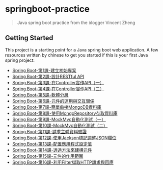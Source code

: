 # springboot-practice
> Java spring boot practice from the blogger Vincent Zheng

## Getting Started

This project is a starting point for a Java spring boot web application. A few resources written by chinese to get you started if this is your first Java spring project:

- [Spring Boot-第1課-建立初始專案](https://medium.com/chikuwa-tech-study/spring-boot-%E7%AC%AC1%E8%AA%B2-%E5%BB%BA%E7%AB%8B%E5%88%9D%E5%A7%8B%E5%B0%88%E6%A1%88-214ff084f787)
- [Spring Boot-第2課-設計RESTful API](https://medium.com/chikuwa-tech-study/spring-boot-%E7%AC%AC2%E8%AA%B2-restful-api%E4%BB%8B%E7%B4%B9-955f776da32d)
- [Spring Boot-第3課-在Controller實作API（一）](https://medium.com/chikuwa-tech-study/spring-boot-%E7%AC%AC3%E8%AA%B2-controller%E7%9A%84%E4%BD%BF%E7%94%A8-%E4%B8%80-7b76f11d3ee4)
- [Spring Boot-第4課-在Controller實作API（二）](https://medium.com/chikuwa-tech-study/spring-boot-%E7%AC%AC4%E8%AA%B2-controller%E7%9A%84%E4%BD%BF%E7%94%A8-%E4%BA%8C-b0a38d0af940)
- [Spring Boot-第5課-軟體分層](https://medium.com/chikuwa-tech-study/spring-boot-%E7%AC%AC5%E8%AA%B2-%E6%A5%AD%E5%8B%99%E9%82%8F%E8%BC%AF%E5%B1%A4service-d14f635bdf63)
- [Spring Boot-第6課-元件的運用與交互關係](https://medium.com/chikuwa-tech-study/spring-boot-%E7%AC%AC6%E8%AA%B2-%E5%85%83%E4%BB%B6%E7%9A%84%E9%81%8B%E7%94%A8%E8%88%87%E4%BE%9D%E8%B3%B4-8bb3bf1d4a28)
- [Spring Boot-第7課-簡單串接MongoDB資料庫](https://medium.com/chikuwa-tech-study/spring-boot-%E7%AC%AC7%E8%AA%B2-%E4%B8%B2%E6%8E%A5mongodb%E8%B3%87%E6%96%99%E5%BA%AB-b0c0d86aecfc)
- [Spring Boot-第8課-使用MongoRepository存取資料庫](https://medium.com/chikuwa-tech-study/spring-boot-%E7%AC%AC8%E8%AA%B2-mongorepository%E5%9F%BA%E6%9C%AC%E9%81%8B%E7%94%A8-d699c89678f0)
- [Spring Boot-第9課-MockMvc自動化測試（一）](https://medium.com/chikuwa-tech-study/spring-boot-%E7%AC%AC9%E8%AA%B2-%E4%BD%BF%E7%94%A8mockmvc%E8%87%AA%E5%8B%95%E5%8C%96%E6%B8%AC%E8%A9%A6-%E4%B8%80-3e3d031f8d68)
- [Spring Boot-第10課-MockMvc自動化測試（二）](https://medium.com/chikuwa-tech-study/spring-boot-%E7%AC%AC10%E8%AA%B2-mockmvc%E8%87%AA%E5%8B%95%E5%8C%96%E6%B8%AC%E8%A9%A6-%E4%BA%8C-c5375dec7387)
- [Spring Boot-第11課-請求主體資料驗證](https://medium.com/chikuwa-tech-study/spring-boot-%E7%AC%AC11%E8%AA%B2-%E8%AB%8B%E6%B1%82%E4%B8%BB%E9%AB%94%E8%B3%87%E6%96%99%E9%A9%97%E8%AD%89-2f0ab77cd24e)
- [Spring Boot-第12課-使用Jackson標記調整JSON欄位](https://medium.com/chikuwa-tech-study/spring-boot-%E7%AC%AC12%E8%AA%B2-%E4%BD%BF%E7%94%A8jackson%E6%A8%99%E8%A8%98%E8%87%AA%E8%A8%82json%E6%AC%84%E4%BD%8D-60aa65fa3e4f)
- [Spring Boot-第13課-配置應用程式設定值](https://medium.com/chikuwa-tech-study/spring-boot-%E7%AC%AC13%E8%AA%B2-%E9%85%8D%E7%BD%AE%E6%87%89%E7%94%A8%E7%A8%8B%E5%BC%8F%E8%A8%AD%E5%AE%9A%E5%80%BC-1e25cf7c8e23)
- [Spring Boot-第14課-透過方法來建構元件](https://medium.com/chikuwa-tech-study/spring-boot-%E7%AC%AC14%E8%AA%B2-%E9%80%8F%E9%81%8E%E6%96%B9%E6%B3%95%E7%94%A2%E7%94%9F%E5%85%83%E4%BB%B6-97daf87185a0)
- [Spring Boot-第15課-元件的作用範圍](https://medium.com/chikuwa-tech-study/spring-boot-%E7%AC%AC15%E8%AA%B2-%E5%85%83%E4%BB%B6%E7%9A%84%E4%BD%9C%E7%94%A8%E7%AF%84%E5%9C%8D-815a57dccfe2)
- [Spring Boot-第16課-利用Filter擷取HTTP請求與回應](https://medium.com/chikuwa-tech-study/spring-boot-%E7%AC%AC15%E8%AA%B2-%E9%80%8F%E9%81%8Efilter%E6%93%B7%E5%8F%96http%E8%AB%8B%E6%B1%82%E8%88%87%E5%9B%9E%E6%87%89-d4a4d353433f)
